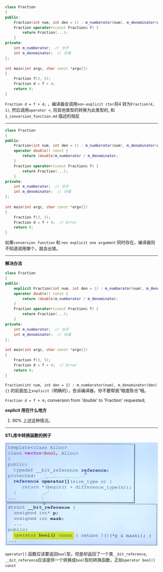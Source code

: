 
```cpp
class Fraction
{
public:
    Fraction(int num, int den = 1) : m_numberator(num), m_denominator(den) {}
    Fraction operator+(const Fraction& f) {
        return Fraction(...);
    }
private:
    int m_numberator;  // 分子
    int m_denominator;  // 分母
};

int main(int argc, char const *argv[])
{
    Fraction f(3, 5);
    Fraction d = f + 4;
    return 0;
}
```

`Fraction d = f + 4;` ，编译器会调用`non-explicit ctor`将4 转为`Fraction(4, 1)`, 然后调用`operator +`, 将其他类型的转换为此类型的, 和 `1_conversion_function.md` 描述的相反


------------------------------------------

```cpp
class Fraction
{
public:
    Fraction(int num, int den = 1) : m_numberator(num), m_denominator(den) {}
    operator double() const {
        return (double)m_numberator / m_denominator;
    }
    Fraction operator+(const Fraction& f) {
        return Fraction(...);
    }
private:
    int m_numberator;  // 分子
    int m_denominator;  // 分母
};

int main(int argc, char const *argv[])
{
    Fraction f(3, 5);
    Fraction d = f + 4;  // Error
    return 0;
}
```

如果`conversion function` 和 `non explicit one argument` 同时存在，编译器则不知道调用哪个，就会出错。


------------------------------
**解决办法**

```cpp
class Fraction
{
public:
    explicit Fraction(int num, int den = 1) : m_numberator(num), m_denominator(den) {}
    operator double() const {
        return (double)m_numberator / m_denominator;
    }
    Fraction operator+(const Fraction& f) {
        return Fraction(...);
    }
private:
    int m_numberator;  // 分子
    int m_denominator;  // 分母
};

int main(int argc, char const *argv[])
{
    Fraction f(3, 5);
    Fraction d = f + 4;  // Error
    return 0;
}
```

`Fraction(int num, int den = 1) : m_numberator(num), m_denominator(den) {}` 的前面加上`explicit`（明确的），告诉编译器，你不要帮我“暗度陈仓”哦。

`Fraction d = f + 4;` conversion from 'double' to 'Fraction' requested;


**explicit 用在什么地方**

1. 90% 上述这种情况。


---------------------------------------------------

**STL库中转换函数的例子**

<img src="../images/conversion_function.png">

`operator[]` 函数应该要返回`bool`型，但是却返回了一个类`__bit_reference`, `__bit_reference`应该提供一个转换成`bool`型的转换函数，正如`operator bool() const`
